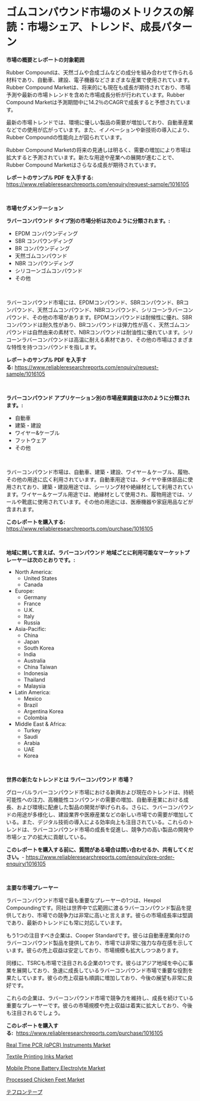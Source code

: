 <p><h1>ゴムコンパウンド市場のメトリクスの解読：市場シェア、トレンド、成長パターン</h1></p><p><strong>市場の概要とレポートの対象範囲</strong></p>
<p><p>Rubber Compoundは、天然ゴムや合成ゴムなどの成分を組み合わせて作られる材料であり、自動車、建設、電子機器などさまざまな産業で使用されています。Rubber Compound Marketは、将来的にも現在も成長が期待されており、市場予測や最新の市場トレンドを含めた市場成長分析が行われています。Rubber Compound Marketは予測期間中に14.2％のCAGRで成長すると予想されています。</p><p>最新の市場トレンドでは、環境に優しい製品の需要が増加しており、自動車産業などでの使用が広がっています。また、イノベーションや新技術の導入により、Rubber Compoundの性能向上が図られています。</p><p>Rubber Compound Marketの将来の見通しは明るく、需要の増加により市場は拡大すると予測されています。新たな用途や産業への展開が進むことで、Rubber Compound Marketはさらなる成長が期待されています。</p></p>
<p><strong>レポートのサンプル PDF を入手する:</strong> <a href="https://www.reliableresearchreports.com/enquiry/request-sample/1016105">https://www.reliableresearchreports.com/enquiry/request-sample/1016105</a></p>
<p>&nbsp;</p>
<p><strong>市場セグメンテーション</strong></p>
<p><strong>ラバーコンパウンド タイプ別の市場分析は次のように分類されます。:</strong></p>
<p><ul><li>EPDM コンパウンディング</li><li>SBR コンパウンディング</li><li>BR コンパウンディング</li><li>天然ゴムコンパウンド</li><li>NBR コンパウンディング</li><li>シリコーンゴムコンパウンド</li><li>その他</li></ul></p>
<p>&nbsp;</p>
<p><p>ラバーコンパウンド市場には、EPDMコンパウンド、SBRコンパウンド、BRコンパウンド、天然ゴムコンパウンド、NBRコンパウンド、シリコーンラバーコンパウンド、その他の市場があります。EPDMコンパウンドは耐候性に優れ、SBRコンパウンドは耐久性があり、BRコンパウンドは弾力性が高く、天然ゴムコンパウンドは自然由来の素材で、NBRコンパウンドは耐油性に優れています。シリコーンラバーコンパウンドは高温に耐える素材であり、その他の市場はさまざまな特性を持つコンパウンドを指します。</p></p>
<p><strong>レポートのサンプル PDF を入手する:</strong>&nbsp;<a href="https://www.reliableresearchreports.com/enquiry/request-sample/1016105">https://www.reliableresearchreports.com/enquiry/request-sample/1016105</a></p>
<p>&nbsp;</p>
<p><strong> ラバーコンパウンド アプリケーション別の市場産業調査は次のように分類されます。:</strong></p>
<p><ul><li>自動車</li><li>建築・建設</li><li>ワイヤー&ケーブル</li><li>フットウェア</li><li>その他</li></ul></p>
<p>&nbsp;</p>
<p><p>ラバーコンパウンド市場は、自動車、建築・建設、ワイヤー＆ケーブル、履物、その他の用途に広く利用されています。自動車用途では、タイヤや車体部品に使用されており、建築・建設用途では、シーリング材や絶縁材として利用されています。ワイヤー＆ケーブル用途では、絶縁材として使用され、履物用途では、ソールや靴底に使用されています。その他の用途には、医療機器や家庭用品などが含まれます。</p></p>
<p><strong>このレポートを購入する:</strong>&nbsp; <a href="https://www.reliableresearchreports.com/purchase/1016105">https://www.reliableresearchreports.com/purchase/1016105</a></p>
<p>&nbsp;</p>
<p><strong>地域に関して言えば、ラバーコンパウンド 地域ごとに利用可能なマーケットプレーヤーは次のとおりです。:</strong></p>
<p><ul>
    <li>
        North America:
        <ul>
            <li>United States</li>
            <li>Canada</li>
        </ul>
    </li>
    <li>
        Europe:
        <ul>
            <li>Germany</li>
            <li>France</li>
            <li>U.K.</li>
            <li>Italy</li>
            <li>Russia</li>
        </ul>
    </li>
    <li>
        Asia-Pacific:
        <ul>
            <li>China</li>
            <li>Japan</li>
            <li>South Korea</li>
            <li>India</li>
            <li>Australia</li>
            <li>China Taiwan</li>
            <li>Indonesia</li>
            <li>Thailand</li>
            <li>Malaysia</li>
        </ul>
    </li>
    <li>
        Latin America:
        <ul>
            <li>Mexico</li>
            <li>Brazil</li>
            <li>Argentina Korea</li>
            <li>Colombia</li>
        </ul>
    </li>
    <li>
        Middle East & Africa:
        <ul>
            <li>Turkey</li>
            <li>Saudi</li>
            <li>Arabia</li>
            <li>UAE</li>
            <li>Korea</li>
        </ul>
    </li>
    </ul></p>
<p>&nbsp;</p>
<p><strong>世界の新たなトレンドとは ラバーコンパウンド 市場？</strong></p>
<p><p>グローバルラバーコンパウンド市場における新興および現在のトレンドは、持続可能性への注力、高機能性コンパウンドの需要の増加、自動車産業における成長、および環境に配慮した製品の開発が挙げられる。さらに、ラバーコンパウンドの用途が多様化し、建設業界や医療産業などの新しい市場での需要が増加している。また、デジタル技術の導入による効率向上も注目されている。これらのトレンドは、ラバーコンパウンド市場の成長を促進し、競争力の高い製品の開発や市場シェアの拡大に貢献している。</p></p>
<p><strong>このレポートを購入する前に、質問がある場合は問い合わせるか、共有してください。</strong>- <a href="https://www.reliableresearchreports.com/enquiry/pre-order-enquiry/1016105">https://www.reliableresearchreports.com/enquiry/pre-order-enquiry/1016105</a></p>
<p>&nbsp;</p>
<p><strong>主要な市場プレーヤー</strong></p>
<p><p>ラバーコンパウンド市場で最も重要なプレーヤーの1つは、Hexpol Compoundingです。同社は世界中で広範囲に渡るラバーコンパウンド製品を提供しており、市場での競争力は非常に高いと言えます。彼らの市場成長率は堅調であり、最新のトレンドにも常に対応しています。</p><p>もう1つの注目すべき企業は、Cooper Standardです。彼らは自動車産業向けのラバーコンパウンド製品を提供しており、市場では非常に強力な存在感を示しています。彼らの売上収益は安定しており、市場規模も拡大しつつあります。</p><p>同様に、TSRCも市場で注目される企業の1つです。彼らはアジア地域を中心に事業を展開しており、急速に成長しているラバーコンパウンド市場で重要な役割を果たしています。彼らの売上収益も順調に増加しており、今後の展望も非常に良好です。</p><p>これらの企業は、ラバーコンパウンド市場で競争力を維持し、成長を続けている重要なプレーヤーです。彼らの市場規模や売上収益は着実に拡大しており、今後も注目されるでしょう。</p></p>
<p><strong>このレポートを購入する:</strong>&nbsp;&nbsp;<a href="https://www.reliableresearchreports.com/purchase/1016105">https://www.reliableresearchreports.com/purchase/1016105</a></p>
<p><p><a href="https://view.publitas.com/reportprime-1/real-time-pcr-qpcr-instruments-market-challenges-opportunities-and-growth-drivers-and-major-market-players-forecasted-for-period-from-2023-2030/">Real Time PCR (qPCR) Instruments Market</a></p><p><a href="https://github.com/NorbertYates/Market-Research-Report-List-3/blob/main/textile-printing-inks-market.md">Textile Printing Inks Market</a></p><p><a href="https://three-jumbo-f6d.notion.site/Insights-into-Mobile-Phone-Battery-Electrolyte-Market-Size-Analysing-Market-Share-Trends-and-Grow-4354afaf84744aa8a7b1b2392289f3ac">Mobile Phone Battery Electrolyte Market</a></p><p><a href="https://noble-drawer-34c.notion.site/Processed-Chicken-Feet-Market-Size-Growing-and-Forecasted-for-period-from-2024-2031-and-provides-c-746bab0968a248d19832eea452c33f94">Processed Chicken Feet Market</a></p><p><a href="https://github.com/bevdtkn4419963/Market-Research-Report-List-1/blob/main/9411837189810.md">テフロンテープ</a></p></p>